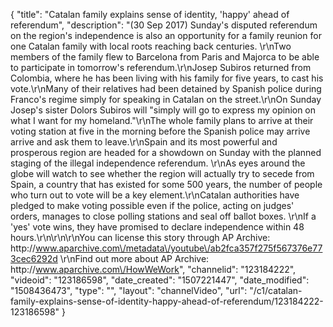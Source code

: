 {
    "title": "Catalan family explains sense of identity, 'happy' ahead of referendum",
    "description": "(30 Sep 2017) Sunday's disputed referendum on the region's independence is also an opportunity for a family reunion for one Catalan family with local roots reaching back centuries. \r\nTwo members of the family flew to Barcelona from Paris and Majorca to be able to participate in tomorrow's referendum.\r\nJosep Subiros returned from Colombia, where he has been living with his family for five years, to cast his vote.\r\nMany of their relatives had been detained by Spanish police during Franco's regime simply for speaking in Catalan on the street.\r\nOn Sunday Josep's sister Dolors Subiros will \"simply will go to express my opinion on what I want for my homeland.\"\r\nThe whole family plans to arrive at their voting station at five in the morning before the Spanish police may arrive arrive and ask them to leave.\r\nSpain and its most powerful and prosperous region are headed for a showdown on Sunday with the planned staging of the illegal independence referendum. \r\nAs eyes around the globe will watch to see whether the region will actually try to secede from Spain, a country that has existed for some 500 years, the number of people who turn out to vote will be a key element.\r\nCatalan authorities have pledged to make voting possible even if the police, acting on judges' orders, manages to close polling stations and seal off ballot boxes. \r\nIf a 'yes' vote wins, they have promised to declare independence within 48 hours.\r\n\r\n\r\nYou can license this story through AP Archive: http:\/\/www.aparchive.com\/metadata\/youtube\/ab2fca357f275f567376e773cec6292d \r\nFind out more about AP Archive: http:\/\/www.aparchive.com\/HowWeWork",
    "channelid": "123184222",
    "videoid": "123186598",
    "date_created": "1507221447",
    "date_modified": "1508436473",
    "type": "",
    "layout": "channelVideo",
    "url": "\/c1\/catalan-family-explains-sense-of-identity-happy-ahead-of-referendum\/123184222-123186598"
}